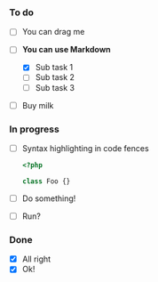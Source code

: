 ### To do
- [ ] You can drag me
- [ ] **You can use Markdown**
  
  - [x] Sub task 1
  - [ ] Sub task 2
  - [ ] Sub task 3
- [ ] Buy milk

### In progress
- [ ] Syntax highlighting in code fences
  
  ```php
  <?php
  
  class Foo {}
  ```
- [ ] Do something!
- [ ] Run?

### Done
- [x] All right
- [x] Ok!
